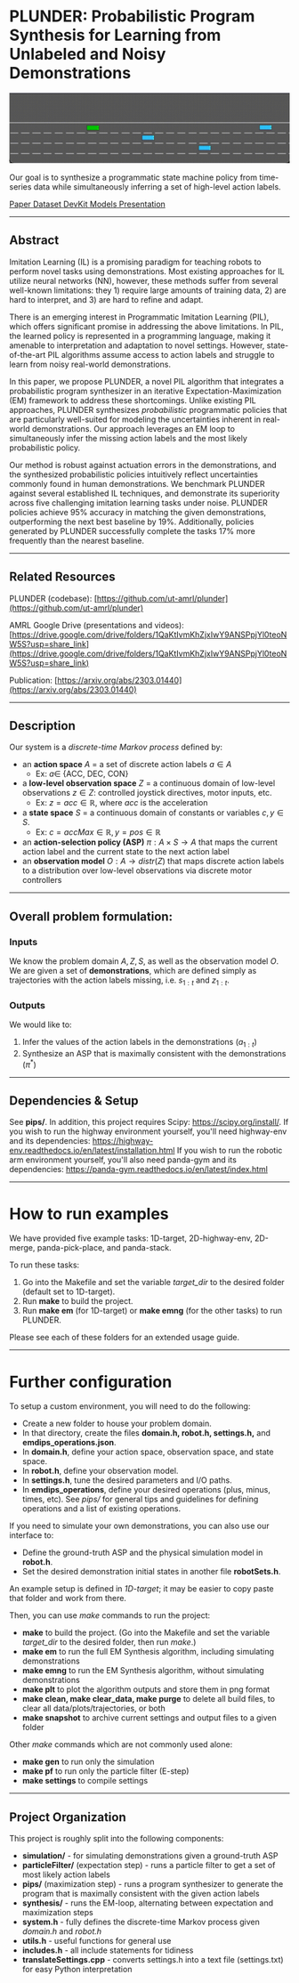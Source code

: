 
# PLUNDER: Probabilistic Program Synthesis for Learning from Unlabeled and Noisy Demonstrations

![](assets/asp_8.gif)

Our goal is to synthesize a programmatic state machine policy from time-series data while simultaneously inferring a set of high-level action labels. 


<link rel="stylesheet" href="assets/style.css">

<div class="icon-container">
          <!-- ArXiv Paper URL -->
          <a href="https://arxiv.org/abs/2309.13549" class="icon-button arxiv" target="_blank" title="ArXiv Paper">
            <i class="fas fa-scroll"></i>
            <span>Paper</span>
          </a>
           <!-- Dataset URL -->
          <a href="https://doi.org/10.18738/T8/BBOQMV" class="icon-button dataset" target="_blank" title="Dataset">
            <i class="fas fa-database"></i>
            <span>Dataset</span>
          </a>
          <!-- GitHub Profile -->
          <a href="https://github.com/ut-amrl/coda-devkit" class="icon-button github" target="_blank" title="GitHub Profile">
            <i class="fab fa-github"></i>
            <span>DevKit</span>
          </a>
          <!-- GitHub Repository -->
          <a href="https://github.com/ut-amrl/coda-models" class="icon-button github" target="_blank" title="GitHub Repository">
            <i class="fab fa-github"></i>
            <span>Models</span>
          </a>
          <!-- YouTube Video -->
          <a href="https://youtu.be/WSvygHg5aYM?si=Vt3RDAPxVGlLIl0B" class="icon-button youtube" target="_blank" title="YouTube Video">
            <i class="fab fa-youtube"></i>
            <span>Presentation</span>
          </a>
        </div>

---
## Abstract


Imitation Learning (IL) is a promising paradigm for teaching robots to perform novel tasks using demonstrations. Most existing approaches for IL utilize neural networks (NN), however, these methods suffer from several well-known limitations: they 1) require large amounts of training data, 2) are hard to interpret, and 3) are hard to refine and adapt.


There is an emerging interest in Programmatic Imitation Learning (PIL), which offers significant promise in addressing the above limitations. In PIL, the learned policy is represented in a programming language, making it amenable to interpretation and adaptation to novel settings. However, state-of-the-art PIL algorithms assume access to action labels and struggle to learn from noisy real-world demonstrations.


In this paper, we propose PLUNDER, a novel PIL algorithm that integrates a probabilistic program synthesizer in an iterative Expectation-Maximization (EM) framework to address these shortcomings.  Unlike existing PIL approaches, PLUNDER synthesizes *probabilistic*
programmatic policies that are particularly well-suited for modeling the uncertainties inherent in real-world demonstrations. Our approach leverages an EM loop to simultaneously infer the missing action labels and the most likely probabilistic policy.

Our method is robust against actuation errors in the demonstrations, and the synthesized probabilistic policies intuitively reflect uncertainties commonly found in human demonstrations. We benchmark PLUNDER against several established IL techniques, and demonstrate its superiority across five challenging imitation learning tasks under noise. PLUNDER policies achieve $95\%$ accuracy in matching the given demonstrations, outperforming the next best baseline by $19\%$. Additionally, policies generated by PLUNDER successfully complete the tasks $17\%$ more frequently than the nearest baseline.


---
## Related Resources
PLUNDER (codebase): [https://github.com/ut-amrl/plunder](https://github.com/ut-amrl/plunder)

AMRL Google Drive (presentations and videos): [https://drive.google.com/drive/folders/1QaKtIvmKhZjxIwY9ANSPpjYl0teoNW5S?usp=share_link](https://drive.google.com/drive/folders/1QaKtIvmKhZjxIwY9ANSPpjYl0teoNW5S?usp=share_link)

Publication: [https://arxiv.org/abs/2303.01440](https://arxiv.org/abs/2303.01440)

---
## Description

Our system is a *discrete-time Markov process* defined by:
   - an **action space** $A$ = a set of discrete action labels $a \in A$
     - Ex: $a \in$ {ACC, DEC, CON}
   - a **low-level observation space** $Z$ = a continuous domain of low-level observations $z \in Z$: controlled joystick directives, motor inputs, etc.
     - Ex: $z = acc \in \mathbb{R}$, where $acc$ is the acceleration
   - a **state space** $S$ = a continuous domain of constants or variables $c, y \in S$.
     - Ex: $c = accMax \in \mathbb{R}, y = pos \in \mathbb{R}$
   - an **action-selection policy (ASP)** $\pi: A \times S \rightarrow A$ that maps the current action label and the current state to the next action label
   - an **observation model** $O: A \rightarrow distr(Z)$ that maps discrete action labels to a distribution over low-level observations via discrete motor controllers

---
## Overall problem formulation:
### Inputs
We know the problem domain $A, Z, S$, as well as the observation model $O$. We are given a set of **demonstrations**, which are defined simply as trajectories with the action labels missing, i.e. $s_{1:t}$ and $z_{1:t}$.

### Outputs
We would like to:
1. Infer the values of the action labels in the demonstrations ($a_{1:t}$)
2. Synthesize an ASP that is maximally consistent with the demonstrations ($\pi^*$)

---
## Dependencies & Setup
See **pips/**. 
In addition, this project requires Scipy: https://scipy.org/install/.
If you wish to run the highway environment yourself, you'll need highway-env and its dependencies: https://highway-env.readthedocs.io/en/latest/installation.html
If you wish to run the robotic arm environment yourself, you'll also need panda-gym and its dependencies: https://panda-gym.readthedocs.io/en/latest/index.html

---
# How to run examples
We have provided five example tasks: 1D-target, 2D-highway-env, 2D-merge, panda-pick-place, and panda-stack.

To run these tasks:
1. Go into the Makefile and set the variable *target_dir* to the desired folder (default set to 1D-target).
2. Run **make** to build the project.
3. Run **make em** (for 1D-target) or **make emng** (for the other tasks) to run PLUNDER.

Please see each of these folders for an extended usage guide.

---
# Further configuration
To setup a custom environment, you will need to do the following:
- Create a new folder to house your problem domain. 
- In that directory, create the files **domain.h, robot.h, settings.h,** and **emdips_operations.json**. 
- In **domain.h**, define your action space, observation space, and state space.
- In **robot.h**, define your observation model.
- In **settings.h**, tune the desired parameters and I/O paths.
- In **emdips_operations**, define your desired operations (plus, minus, times, etc). See *pips/* for general tips and guidelines for defining operations and a list of existing operations.

If you need to simulate your own demonstrations, you can also use our interface to:
- Define the ground-truth ASP and the physical simulation model in **robot.h**.
- Set the desired demonstration initial states in another file **robotSets.h**.

An example setup is defined in *1D-target*; it may be easier to copy paste that folder and work from there.

Then, you can use *make* commands to run the project:
- **make** to build the project. (Go into the Makefile and set the variable *target_dir* to the desired folder, then run *make*.)
- **make em** to run the full EM Synthesis algorithm, including simulating demonstrations
- **make emng** to run the EM Synthesis algorithm, without simulating demonstrations
- **make plt** to plot the algorithm outputs and store them in png format
- **make clean, make clear_data, make purge** to delete all build files, to clear all data/plots/trajectories, or both
- **make snapshot** to archive current settings and output files to a given folder

Other *make* commands which are not commonly used alone:
- **make gen** to run only the simulation
- **make pf** to run only the particle filter (E-step)
- **make settings** to compile settings

---
## Project Organization
This project is roughly split into the following components:

- **simulation/** - for simulating demonstrations given a ground-truth ASP
- **particleFilter/** (expectation step) - runs a particle filter to get a set of most likely action labels
- **pips/** (maximization step) - runs a program synthesizer to generate the program that is maximally consistent with the given action labels
- **synthesis/** - runs the EM-loop, alternating between expectation and maximization steps
- **system.h** - fully defines the discrete-time Markov process given *domain.h* and *robot.h*
- **utils.h** - useful functions for general use
- **includes.h** - all include statements for tidiness
- **translateSettings.cpp** - converts settings.h into a text file (settings.txt) for easy Python interpretation